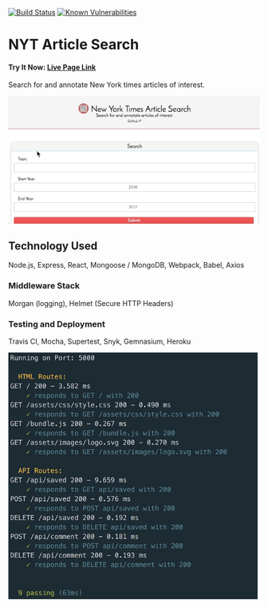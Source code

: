 [![Build Status](https://travis-ci.org/Alek-S/nyt-search.svg?branch=master)](https://travis-ci.org/Alek-S/nyt-search)
[![Known Vulnerabilities](https://snyk.io/test/github/alek-s/nytreact/badge.svg)](https://snyk.io/test/github/alek-s/nytreact)


# NYT Article Search

#### Try It Now: [Live Page Link](https://nyt-alek.herokuapp.com/)

 Search for and annotate New York times articles of interest.

![example](./screenshots/comment.gif)

 ## Technology Used
 Node.js, Express, React, Mongoose / MongoDB, Webpack, Babel, Axios

### Middleware Stack
Morgan (logging), Helmet (Secure HTTP Headers)

### Testing and Deployment
Travis CI, Mocha, Supertest, Snyk, Gemnasium, Heroku

<img src="./screenshots/test.png" width="500">


